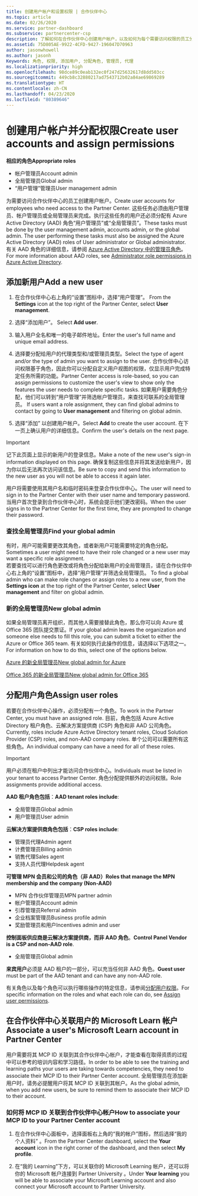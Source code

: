 ```yaml
---
title: 创建用户帐户和设置权限 | 合作伙伴中心
ms.topic: article
ms.date: 02/26/2020
ms.service: partner-dashboard
ms.subservice: partnercenter-csp
description: 了解如何在合作伙伴中心创建用户帐户，以及如何为每个需要访问权限的员工分配角色。 具有不同管理员权限的用户可以执行此操作。
ms.assetid: 75D805AE-9922-4CFD-9427-196047D70963
author: jasonwhowell
ms.author: jasonh
Keywords: 角色, 权限, 添加用户, 分配角色, 管理员, 代理
ms.localizationpriority: high
ms.openlocfilehash: 98dce89c0eab132ec0f247d25632617d8dd503cc
ms.sourcegitcommit: 449cb8c32880217ad7543712b02a84ae69869289
ms.translationtype: HT
ms.contentlocale: zh-CN
ms.lasthandoff: 04/23/2020
ms.locfileid: "80389646"
---
```

# <a name="create-user-accounts-and-assign-permissions"></a><span data-ttu-id="2efdd-105">创建用户帐户并分配权限</span><span class="sxs-lookup"><span data-stu-id="2efdd-105">Create user accounts and assign permissions</span></span>

<span data-ttu-id="2efdd-106">**相应的角色**</span><span class="sxs-lookup"><span data-stu-id="2efdd-106">**Appropriate roles**</span></span>

- <span data-ttu-id="2efdd-107">帐户管理员</span><span class="sxs-lookup"><span data-stu-id="2efdd-107">Account admin</span></span>
- <span data-ttu-id="2efdd-108">全局管理员</span><span class="sxs-lookup"><span data-stu-id="2efdd-108">Global admin</span></span>
- <span data-ttu-id="2efdd-109">“用户管理”管理员</span><span class="sxs-lookup"><span data-stu-id="2efdd-109">User management admin</span></span>

<span data-ttu-id="2efdd-110">为需要访问合作伙伴中心的员工创建用户帐户。</span><span class="sxs-lookup"><span data-stu-id="2efdd-110">Create user accounts for employees who need access to the Partner Center.</span></span> <span data-ttu-id="2efdd-111">这些任务必须由用户管理员、帐户管理员或全局管理员来完成。执行这些任务的用户还必须分配有 Azure Active Directory (AAD) 角色“用户管理员”或“全局管理员”。</span><span class="sxs-lookup"><span data-stu-id="2efdd-111">These tasks must be done by the user management admin, accounts admin, or the global admin. The user performing these tasks must also be assigned the Azure Active Directory (AAD) roles of User administrator or Global administrator.</span></span> <span data-ttu-id="2efdd-112">有关 AAD 角色的详细信息，请参阅 [Azure Active Directory 中的管理员角色](https://docs.microsoft.com/azure/active-directory/users-groups-roles/directory-assign-admin-roles)。</span><span class="sxs-lookup"><span data-stu-id="2efdd-112">For more information about AAD roles, see [Administrator role permissions in Azure Active Directory](https://docs.microsoft.com/azure/active-directory/users-groups-roles/directory-assign-admin-roles).</span></span>


## <a name="add-a-new-user"></a><span data-ttu-id="2efdd-113">添加新用户</span><span class="sxs-lookup"><span data-stu-id="2efdd-113">Add a new user</span></span>

1. <span data-ttu-id="2efdd-114">在合作伙伴中心右上角的“设置”图标中，选择“用户管理”。  </span><span class="sxs-lookup"><span data-stu-id="2efdd-114">From the **Settings** icon at the top right of the Partner Center, select **User management**.</span></span>

2. <span data-ttu-id="2efdd-115">选择“添加用户”。 </span><span class="sxs-lookup"><span data-stu-id="2efdd-115">Select **Add user**.</span></span>

3. <span data-ttu-id="2efdd-116">输入用户全名和唯一的电子邮件地址。</span><span class="sxs-lookup"><span data-stu-id="2efdd-116">Enter the user's full name and unique email address.</span></span>

4. <span data-ttu-id="2efdd-117">选择要分配给用户的代理类型和/或管理员类型。</span><span class="sxs-lookup"><span data-stu-id="2efdd-117">Select the type of agent and/or the type of admin you want to assign to the user.</span></span> <span data-ttu-id="2efdd-118">合作伙伴中心访问权限基于角色，因此你可以分配自定义用户视图的权限，仅显示用户完成特定任务所需的功能。</span><span class="sxs-lookup"><span data-stu-id="2efdd-118">Partner Center access is role-based, so you can assign permissions to customize the user's view to show only the features the user needs to complete specific tasks.</span></span>  <span data-ttu-id="2efdd-119">如果用户需要角色分配，他们可以转到“用户管理”并筛选帐户管理员，来查找可联系的全局管理员。 </span><span class="sxs-lookup"><span data-stu-id="2efdd-119">If users want a role assignment, they can find global admins to contact by going to **User management** and filtering on global admin.</span></span>

5. <span data-ttu-id="2efdd-120">选择“添加”  以创建用户帐户。</span><span class="sxs-lookup"><span data-stu-id="2efdd-120">Select **Add** to create the user account.</span></span> <span data-ttu-id="2efdd-121">在下一页上确认用户的详细信息。</span><span class="sxs-lookup"><span data-stu-id="2efdd-121">Confirm the user's details on the next page.</span></span>

> [!IMPORTANT]  
> <span data-ttu-id="2efdd-122">记下此页面上显示的新用户的登录信息。</span><span class="sxs-lookup"><span data-stu-id="2efdd-122">Make a note of the new user's sign-in information displayed on this page.</span></span> <span data-ttu-id="2efdd-123">确保复制这些信息并将其发送给新用户，因为你以后无法再次访问该信息。</span><span class="sxs-lookup"><span data-stu-id="2efdd-123">Be sure to copy and send this information to the new user as you will not be able to access it again later.</span></span> 


<span data-ttu-id="2efdd-124">用户将需要使用其用户名和临时密码来登录合作伙伴中心。</span><span class="sxs-lookup"><span data-stu-id="2efdd-124">The user will need to sign in to the Partner Center with their user name and temporary password.</span></span> <span data-ttu-id="2efdd-125">当用户首次登录到合作伙伴中心时，系统会提示他们更改密码。</span><span class="sxs-lookup"><span data-stu-id="2efdd-125">When the user signs in to the Partner Center for the first time, they are prompted to change their password.</span></span> 


### <a name="find-your-global-admin"></a><span data-ttu-id="2efdd-126">查找全局管理员</span><span class="sxs-lookup"><span data-stu-id="2efdd-126">Find your global admin</span></span>

<span data-ttu-id="2efdd-127">有时，用户可能需要更改其角色，或者新用户可能需要特定的角色分配。</span><span class="sxs-lookup"><span data-stu-id="2efdd-127">Sometimes a user might need to have their role changed or a new user may want a specific role assignment.</span></span>  
<span data-ttu-id="2efdd-128">若要查找可以进行角色更改或将角色分配给新用户的全局管理员，请在合作伙伴中心右上角的“设置”图标中，选择“用户管理”并筛选全局管理员。  </span><span class="sxs-lookup"><span data-stu-id="2efdd-128">To find a global admin who can make role changes or assign roles to a new user, from the **Settings icon** at the top right of the Partner Center, select **User management** and filter on global admin.</span></span> 


### <a name="new-global-admin"></a><span data-ttu-id="2efdd-129">新的全局管理员</span><span class="sxs-lookup"><span data-stu-id="2efdd-129">New global admin</span></span>

<span data-ttu-id="2efdd-130">如果全局管理员离开组织，而其他人需要接替此角色，那么你可以向 Azure 或 Office 365 团队提交票证。</span><span class="sxs-lookup"><span data-stu-id="2efdd-130">If your global admin leaves the organization and someone else needs to fill this role, you can submit a ticket to either the Azure or Office 365 team.</span></span> <span data-ttu-id="2efdd-131">有关如何执行此操作的信息，请选择以下选项之一。</span><span class="sxs-lookup"><span data-stu-id="2efdd-131">For information on how to do this, select one of the options below.</span></span>

[<span data-ttu-id="2efdd-132">Azure 的新全局管理员</span><span class="sxs-lookup"><span data-stu-id="2efdd-132">New global admin for Azure</span></span>](https://support.microsoft.com/help/4505981/what-to-do-if-the-only-admin-for-your-mpn-program-has-left-the-company)

[<span data-ttu-id="2efdd-133">Office 365 的新全局管理员</span><span class="sxs-lookup"><span data-stu-id="2efdd-133">New global admin for Office 365</span></span>](https://admin.microsoft.com/)


## <a name="assign-user-roles"></a><span data-ttu-id="2efdd-134">分配用户角色</span><span class="sxs-lookup"><span data-stu-id="2efdd-134">Assign user roles</span></span>

<span data-ttu-id="2efdd-135">若要在合作伙伴中心操作，必须分配有一个角色。</span><span class="sxs-lookup"><span data-stu-id="2efdd-135">To work in the Partner Center, you must have an assigned role.</span></span>  <span data-ttu-id="2efdd-136">目前，角色包括 Azure Active Directory 租户角色、云解决方案提供商 (CSP) 角色和非 AAD 公司角色。</span><span class="sxs-lookup"><span data-stu-id="2efdd-136">Currently, roles include Azure Active Directory tenant roles, Cloud Solution Provider (CSP) roles, and non-AAD company roles.</span></span> <span data-ttu-id="2efdd-137">单个公司可以需要所有这些角色。</span><span class="sxs-lookup"><span data-stu-id="2efdd-137">An individual company can have a need for all of these roles.</span></span>

>[!Important]
><span data-ttu-id="2efdd-138">用户必须在租户中列出才能访问合作伙伴中心。</span><span class="sxs-lookup"><span data-stu-id="2efdd-138">Individuals must be listed in your tenant to access Partner Center.</span></span> <span data-ttu-id="2efdd-139">角色分配提供额外的访问权限。</span><span class="sxs-lookup"><span data-stu-id="2efdd-139">Role assignments provide additional access.</span></span>


<span data-ttu-id="2efdd-140">**AAD 租户角色包括**：</span><span class="sxs-lookup"><span data-stu-id="2efdd-140">**AAD tenant roles include**:</span></span>
- <span data-ttu-id="2efdd-141">全局管理员</span><span class="sxs-lookup"><span data-stu-id="2efdd-141">Global admin</span></span>
- <span data-ttu-id="2efdd-142">用户管理员</span><span class="sxs-lookup"><span data-stu-id="2efdd-142">User admin</span></span>

<span data-ttu-id="2efdd-143">**云解决方案提供商角色包括**：</span><span class="sxs-lookup"><span data-stu-id="2efdd-143">**CSP roles include**:</span></span>
- <span data-ttu-id="2efdd-144">管理员代理</span><span class="sxs-lookup"><span data-stu-id="2efdd-144">Admin agent</span></span>
- <span data-ttu-id="2efdd-145">计费管理员</span><span class="sxs-lookup"><span data-stu-id="2efdd-145">Billing admin</span></span>
- <span data-ttu-id="2efdd-146">销售代理</span><span class="sxs-lookup"><span data-stu-id="2efdd-146">Sales agent</span></span>
- <span data-ttu-id="2efdd-147">支持人员代理</span><span class="sxs-lookup"><span data-stu-id="2efdd-147">Helpdesk agent</span></span>

<span data-ttu-id="2efdd-148">**可管理 MPN 会员和公司的角色（非 AAD）**</span><span class="sxs-lookup"><span data-stu-id="2efdd-148">**Roles that manage the MPN membership and the company (Non-AAD)**</span></span>
- <span data-ttu-id="2efdd-149">MPN 合作伙伴管理员</span><span class="sxs-lookup"><span data-stu-id="2efdd-149">MPN partner admin</span></span>
- <span data-ttu-id="2efdd-150">帐户管理员</span><span class="sxs-lookup"><span data-stu-id="2efdd-150">Account admin</span></span>
- <span data-ttu-id="2efdd-151">引荐管理员</span><span class="sxs-lookup"><span data-stu-id="2efdd-151">Referral admin</span></span>
- <span data-ttu-id="2efdd-152">企业档案管理员</span><span class="sxs-lookup"><span data-stu-id="2efdd-152">Business profile admin</span></span>
- <span data-ttu-id="2efdd-153">奖励管理员和用户</span><span class="sxs-lookup"><span data-stu-id="2efdd-153">Incentives admin and user</span></span>

<span data-ttu-id="2efdd-154">**控制面板供应商是云解决方案提供商，而非 AAD 角色**。</span><span class="sxs-lookup"><span data-stu-id="2efdd-154">**Control Panel Vendor is a CSP and non-AAD role**.</span></span>
- <span data-ttu-id="2efdd-155">全局管理员</span><span class="sxs-lookup"><span data-stu-id="2efdd-155">Global admin</span></span>

<span data-ttu-id="2efdd-156">**来宾用户**必须是 AAD 租户的一部分，可以充当任何非 AAD 角色。</span><span class="sxs-lookup"><span data-stu-id="2efdd-156">**Guest user** must be part of the AAD tenant and can have any non-AAD role.</span></span>

<span data-ttu-id="2efdd-157">有关角色以及每个角色可以执行哪些操作的特定信息，请参阅[分配用户权限](permissions-overview.md)。</span><span class="sxs-lookup"><span data-stu-id="2efdd-157">For specific information on the roles and what each role can do, see [Assign user permissions](permissions-overview.md).</span></span>

## <a name="associate-a-users-microsoft-learn-account-in-partner-center"></a><span data-ttu-id="2efdd-158">在合作伙伴中心关联用户的 Microsoft Learn 帐户</span><span class="sxs-lookup"><span data-stu-id="2efdd-158">Associate a user's Microsoft Learn account in Partner Center</span></span>

<span data-ttu-id="2efdd-159">用户需要将其 MCP ID 关联到其合作伙伴中心帐户，才能查看在取得资质的过程中可以参考的培训内容和学习路径。</span><span class="sxs-lookup"><span data-stu-id="2efdd-159">In order to be able to see the training and learning paths your users are taking towards competencies, they need to associate their MCP ID to their Partner Center account.</span></span> <span data-ttu-id="2efdd-160">全局管理员在添加新用户时，请务必提醒用户将其 MCP ID 关联到其帐户。</span><span class="sxs-lookup"><span data-stu-id="2efdd-160">As the global admin, when you add new users, be sure to remind them to associate their MCP ID to their account.</span></span> 

### <a name="how-to-associate-your-mcp-id-to-your-partner-center-account"></a><span data-ttu-id="2efdd-161">如何将 MCP ID 关联到合作伙伴中心帐户</span><span class="sxs-lookup"><span data-stu-id="2efdd-161">How to associate your MCP ID to your Partner Center account</span></span>

1. <span data-ttu-id="2efdd-162">在合作伙伴中心面板中，选择面板右上角的“我的帐户”图标，然后选择“我的个人资料”   。</span><span class="sxs-lookup"><span data-stu-id="2efdd-162">From the Partner Center dashboard, select the **Your account** icon in the right corner of the dashboard, and then select **My profile**.</span></span>

2. <span data-ttu-id="2efdd-163">在“我的 Learning”下方，可以关联你的 Microsoft Learning 帐户，还可以将你的 Microsoft 帐户连接到 Partner University  。</span><span class="sxs-lookup"><span data-stu-id="2efdd-163">Under **Your learning** you will be able to associate your Microsoft Learning account and also connect your Microsoft account to Partner University.</span></span>







